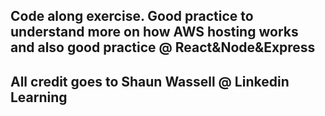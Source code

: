 ## Code along exercise. Good practice to understand more on how AWS hosting works and also good practice @ React&Node&Express
## All credit goes to Shaun Wassell @ Linkedin Learning



